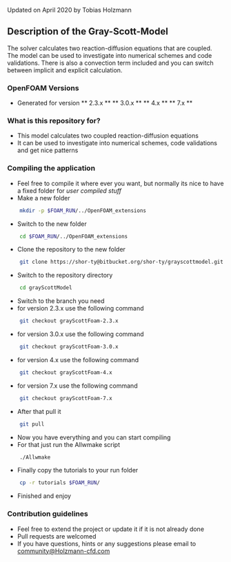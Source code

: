 Updated on April 2020 by Tobias Holzmann

## Description of the Gray-Scott-Model

The solver calculates two reaction-diffusion equations that are coupled. The model can be used to investigate into numerical schemes and code validations. There is also a convection term included and you can switch between implicit and explicit calculation.

### OpenFOAM Versions ###
* Generated for version
** 2.3.x **
** 3.0.x **
** 4.x **
** 7.x **

### What is this repository for? ###
* This model calculates two coupled reaction-diffusion equations
* It can be used to investigate into numerical schemes, code validations and get nice patterns


### Compiling the application ###
* Feel free to compile it where ever you want, but normally its nice to have a fixed folder for _user compiled stuff_
* Make a new folder
```bash
    mkdir -p $FOAM_RUN/../OpenFOAM_extensions
```
* Switch to the new folder
```bash
    cd $FOAM_RUN/../OpenFOAM_extensions
```
* Clone the repository to the new folder
```bash
    git clone https://shor-ty@bitbucket.org/shor-ty/grayscottmodel.git grayScottModel
```
* Switch to the repository directory
```bash
    cd grayScottModel
```
* Switch to the branch you need
* for version 2.3.x use the following command
```bash
    git checkout grayScottFoam-2.3.x
```
* for version 3.0.x use the following command
```bash
    git checkout grayScottFoam-3.0.x
```
* for version 4.x use the following command
```bash
    git checkout grayScottFoam-4.x
```
* for version 7.x use the following command
```bash
    git checkout grayScottFoam-7.x
```
* After that pull it
```bash
    git pull
```
* Now you have everything and you can start compiling
* For that just run the Allwmake script
```bash
    ./Allwmake
```
* Finally copy the tutorials to your run folder
```bash
    cp -r tutorials $FOAM_RUN/
```
* Finished and enjoy

### Contribution guidelines ###
* Feel free to extend the project or update it if it is not already done
* Pull requests are welcomed
* If you have questions, hints or any suggestions please email to community@Holzmann-cfd.com


